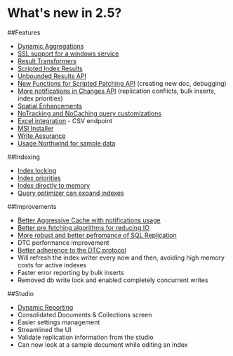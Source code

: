 ﻿# What's new in 2.5?

##Features

* [Dynamic Aggregations](../client-api/querying/dynamic-aggregation)
* [SSL support for a windows service](../server/deployment/enabling-ssl)
* [Result Transformers](../client-api/querying/results-transformation/result-transformers)
* [Scripted Index Results](../server/extending/bundles/scripted-index-results)
* [Unbounded Results API](../client-api/advanced/unbounded-results)
* [New Functions for Scripted Patching API](../client-api/partial-document-updates#performing-complex-updates) (creating new doc, debugging)
* [More notifications in Changes API](../client-api/changes-api) (replication conflicts, bulk inserts, index priorities)
* [Spatial Enhancements](../client-api/querying/static-indexes/spatial-search)
* [NoTracking and NoCaching query customizations](../client-api/querying/query-customizations)
* [Excel integration](../http-api/excel-integration) - CSV endpoint
* [MSI Installer](../server/deployment/installer)
* [Write Assurance](../server/scaling-out/replication/write-assurance)
* [Usage Northwind for sample data](http://ayende.com/blog/162338/ravendb-sample-data-hello-northwind)

##Indexing

* [Index locking](../server/administration/index-administration#index-locking)
* [Index priorities](../server/administration/index-administration#index-prioritization)
* [Index directly to memory](http://ayende.com/blog/161282/robs-sprint-faster-index-creation)
* [Query optimizer can expand indexes](http://ayende.com/blog/161283/robs-sprint-query-optimizer-jumped-a-grade)

##Improvements

* [Better Aggressive Cache with notifications usage](../client-api/advanced/aggressive-caching)
* [Better pre fetching algorithms for reducing IO](http://ayende.com/blog/160291/ravendb-indexing-optimizations-step-iii-skipping-the-disk-altogether)
* [More robust and better pefromance of SQL Replication](../server/extending/bundler/sql-replication)
* DTC performance improvement
* [Better adherence to the DTC protocol](../client-api/advanced/transaction-support)
* Will refresh the index writer every now and then, avoiding high memory costs for active indexes
* Faster error reporting by bulk inserts
* Removed db write lock and enabled completely concurrent writes

##Studio

* [Dynamic Reporting](../studio/dynamic-reporting)
* Consolidated Documents & Collections screen
* Easier settings management
* Streamlined the UI
* Validate replication information from the studio
* Can now look at a sample document while editing an index
